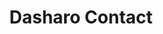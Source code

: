 ---
title: Dasharo Contact
description: Discover and see how it works

layout: contact
url: pages/contact/

banner:
  title: Dasharo <br> <span>CONTACT</span>
  description: We answer questions

our_office: Piastowska 7 / 20A <br/> 80-332 Gdańsk, <br/> Poland
email: contact@dasharo.com

---